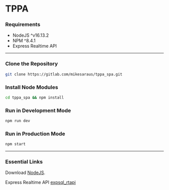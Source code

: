 # TPPA

### Requirements

- NodeJS ^v16.13.2
- NPM ^8.4.1
- Express Realtime API

<hr>

### Clone the Repository

```bash
git clone https://gitlab.com/mikesaraus/tppa_spa.git
```

### Install Node Modules

```bash
cd tppa_spa && npm install
```

### Run in Development Mode

```bash
npm run dev
```

### Run in Production Mode

```bash
npm start
```

<hr>

### Essential Links

Download [NodeJS](https://nodejs.dev/download/).

Express Realtime API [expsql_rtapi](https://gitlab.com/mikesaraus/expsql_rtapi.git)
